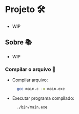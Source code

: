 # Projeto 🛠️

-   WIP

## Sobre 📚

-   WIP

### Compilar o arquivo 🌟

-   Compilar arquivo:

    ```bash
      gcc main.c -o main.exe
    ```

-   Executar programa compilado:

    ```bash
      ./bin/main.exe
    ```